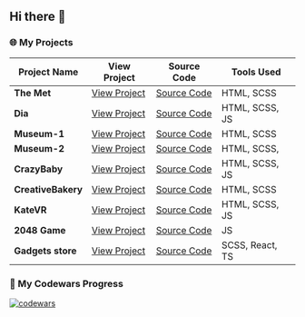 ## Hi there 👋

### 🌐 My Projects

| Project Name   | View Project                                              | Source Code                                             | Tools Used                  |
| -------------- | ---------------------------------------------------------- | ------------------------------------------------------ | --------------------------- |
| **The Met**    | [View Project](https://bezushk0.github.io/the-met_landing/) | [Source Code](https://github.com/Bezushk0/the-met_landing) | HTML, SCSS       |
| **Dia**        | [View Project](https://bezushk0.github.io/Dia)             | [Source Code](https://github.com/Bezushk0/Dia)            | HTML, SCSS, JS       |
| **Museum-1**   | [View Project](https://bezushk0.github.io/Museum-1/)       | [Source Code](https://github.com/Bezushk0/Museum-1)       | HTML, SCSS       |
| **Museum-2**   | [View Project](https://bezushk0.github.io/Museum-2/)       | [Source Code](https://github.com/Bezushk0/Museum-2)       | HTML, SCSS,        |
| **CrazyBaby**  | [View Project](https://bezushk0.github.io/CrazyBaby/)      | [Source Code](https://github.com/Bezushk0/CrazyBaby/)     | HTML, SCSS, JS |
| **CreativeBakery** | [View Project](https://bezushk0.github.io/CreativeBakery/) | [Source Code](https://github.com/Bezushk0/CreativeBakery) | HTML, SCSS |
| **KateVR**     | [View Project](https://bezushk0.github.io/KateVR/)         | [Source Code](https://github.com/Bezushk0/KateVR/)        | HTML, SCSS, JS |
| **2048 Game**     | [View Project](https://bezushk0.github.io/2048_game_js/)         | [Source Code](https://github.com/Bezushk0/2048_game_js)        | JS |
| **Gadgets store**     | [View Project](https://bezushk0.github.io/react_phone-catalog/)         | [Source Code](https://github.com/Bezushk0/react_phone-catalog)        | SCSS, React, TS |
   

###

### 📜 My Codewars Progress

[![codewars](https://www.codewars.com/users/Bezushk0/badges/large)](https://www.codewars.com/users/Bezushk0)

<!--
**Bezushk0/bezushk0** is a ✨ _special_ ✨ repository because its `README.md` (this file) appears on your GitHub profile.

Here are some ideas to get you started:

- 🔭 I’m currently working on ...
- 🌱 I’m currently learning ...
- 👯 I’m looking to collaborate on ...
- 🤔 I’m looking for help with ...
- 💬 Ask me about ...
- 📫 How to reach me: ...
- 😄 Pronouns: ...
- ⚡ Fun fact: ...
-->
